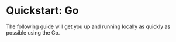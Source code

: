 # Quickstart: Go

The following guide will get you up and running locally as quickly as
possible using the Go.
